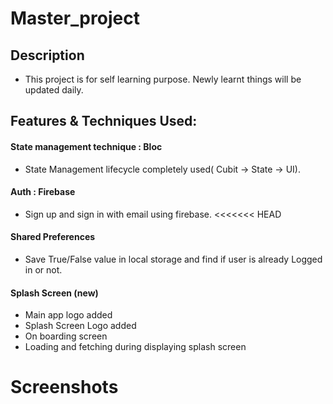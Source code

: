 # Master_project

## Description

- This project is for self learning purpose. Newly learnt things will be updated daily.

## Features & Techniques Used:

#### State management technique : Bloc

- State Management lifecycle completely used( Cubit -> State -> UI).

#### Auth : Firebase

- Sign up and sign in with email using firebase.
  <<<<<<< HEAD

#### Shared Preferences

- Save True/False value in local storage and find if user is already Logged in or not.

#### Splash Screen (new)

- Main app logo added
- Splash Screen Logo added
- On boarding screen
- Loading and fetching during displaying splash screen

# Screenshots
